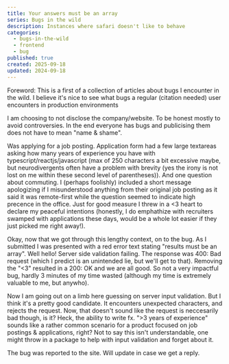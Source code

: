 ```yaml
---
title: Your answers must be an array
series: Bugs in the wild
description: Instances where safari doesn't like to behave
categories:
  - bugs-in-the-wild
  - frontend
  - bug
published: true
created: 2025-09-18
updated: 2024-09-18
---
```


Foreword: This is a first of a collection of articles about bugs I encounter in the wild. I believe it's nice to see what bugs a regular (citation needed) user encounters in production environments

I am choosing to not disclose the company/website. To be honest mostly to avoid controversies. In the end everyone has bugs and publicising them does not have to mean "name & shame".

Was applying for a job posting. Application form had a few large textareas asking how many years of experience you have with typescript/reactjs/javascript (max of 250 characters a bit excessive maybe, but neurodivergents often have a problem with brevity (yes the irony is not lost on me within these second level of parentheses)). And one question about commuting. I (perhaps foolishly) included a short message apologizing if I misunderstood anything from their original job posting as it said it was remote-first while the question seemed to indicate high precence in the office. Just for good measure I threw in a \<3 heart to declare my peaceful intentions (honestly, I do emphathize with recruiters swamped with applications these days, would be a whole lot easier if they just picked me right away!).

Okay, now that we got through this lengthy context, on to the bug. As I submitted I was presented with a red error text stating "results must be an array". Well hello! Server side validation failing. The response was 400: Bad request (which I predict is an unintended lie, but we'll get to that). Removing the "\<3" resulted in a 200: OK and we are all good. So not a very impactful bug, hardly 3 minutes of my time wasted (although my time is extremely valuable to me, but anywho).

Now I am going out on a limb here guessing on server input validation. But I think it's a pretty good candidate. It encounters unexpected characters, and rejects the request. Now, that doesn't sound like the request is neccesarily bad though, is it? Heck, the ability to write fx. ">3 years of experience" sounds like a rather common scenario for a product focused on job postings & applications, right? Not to say this isn't understandable, one might throw in a package to help with input validation and forget about it.

The bug was reported to the site. Will update in case we get a reply.